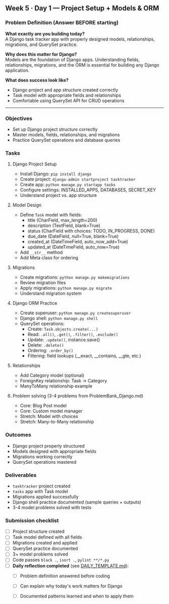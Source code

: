 ## Week 5 · Day 1 — Project Setup + Models & ORM

### Problem Definition (Answer BEFORE starting)
**What exactly are you building today?**  
A Django task tracker app with properly designed models, relationships, migrations, and QuerySet practice.

**Why does this matter for Django?**  
Models are the foundation of Django apps. Understanding fields, relationships, migrations, and the ORM is essential for building any Django application.

**What does success look like?**  
- Django project and app structure created correctly
- Task model with appropriate fields and relationships
- Comfortable using QuerySet API for CRUD operations

---

### Objectives
- Set up Django project structure correctly
- Master models, fields, relationships, and migrations
- Practice QuerySet operations and database queries

### Tasks
1) Django Project Setup
   - Install Django: `pip install django`
   - Create project: `django-admin startproject tasktracker`
   - Create app: `python manage.py startapp tasks`
   - Configure settings: INSTALLED_APPS, DATABASES, SECRET_KEY
   - Understand project vs. app structure

2) Model Design
   - Define `Task` model with fields:
     - title (CharField, max_length=200)
     - description (TextField, blank=True)
     - status (CharField with choices: TODO, IN_PROGRESS, DONE)
     - due_date (DateField, null=True, blank=True)
     - created_at (DateTimeField, auto_now_add=True)
     - updated_at (DateTimeField, auto_now=True)
   - Add `__str__` method
   - Add Meta class for ordering

3) Migrations
   - Create migrations: `python manage.py makemigrations`
   - Review migration files
   - Apply migrations: `python manage.py migrate`
   - Understand migration system

4) Django ORM Practice
   - Create superuser: `python manage.py createsuperuser`
   - Django shell: `python manage.py shell`
   - QuerySet operations:
     - Create: `Task.objects.create(...)`
     - Read: `.all()`, `.get()`, `.filter()`, `.exclude()`
     - Update: `.update()`, instance.save()
     - Delete: `.delete()`
     - Ordering: `.order_by()`
     - Filtering: field lookups (__exact, __contains, __gte, etc.)

5) Relationships
   - Add Category model (optional)
   - ForeignKey relationship: Task → Category
   - ManyToMany relationship example

6) Problem solving (3-4 problems from ProblemBank_Django.md)
   - Core: Blog Post model
   - Core: Custom model manager
   - Stretch: Model with choices
   - Stretch: Many-to-Many relationship

### Outcomes
- Django project properly structured
- Models designed with appropriate fields
- Migrations working correctly
- QuerySet operations mastered

### Deliverables
- `tasktracker` project created
- `tasks` app with Task model
- Migrations applied successfully
- Django shell practice documented (sample queries + outputs)
- 3-4 model problems solved with tests

### Submission checklist
- [ ] Project structure created
- [ ] Task model defined with all fields
- [ ] Migrations created and applied
- [ ] QuerySet practice documented
- [ ] 3+ model problems solved
- [ ] Code passes `black .`, `isort .`, `pylint **/*.py`
- [ ] **Daily reflection completed** (see [DAILY_TEMPLATE.md](../../DAILY_TEMPLATE.md)):
  - [ ] Problem definition answered before coding
  - [ ] Can explain why today's work matters for Django
  - [ ] Documented patterns learned and when to apply them


